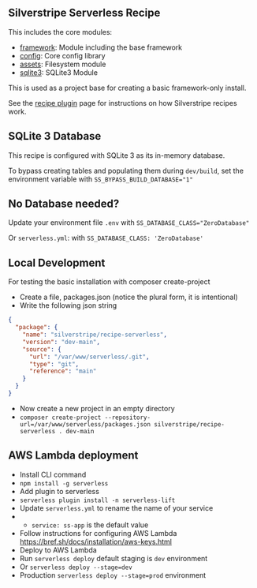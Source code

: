 ## Silverstripe Serverless Recipe

This includes the core modules:

 * [framework](http://github.com/silverstripe/silverstripe-framework): Module including the base framework
 * [config](https://github.com/silverstripe/silverstripe-config): Core config library
 * [assets](http://github.com/silverstripe/silverstripe-assets): Filesystem module
 * [sqlite3](https://github.com/silverstripe/silverstripe-sqlite3): SQLite3 Module

This is used as a project base for creating a basic framework-only install.

See the [recipe plugin](https://github.com/silverstripe/recipe-plugin) page for instructions on how
Silverstripe recipes work.

## SQLite 3 Database

This recipe is configured with SQLite 3 as its in-memory database.

To bypass creating tables and populating them during `dev/build`,
set the environment variable with `SS_BYPASS_BUILD_DATABASE="1"`

## No Database needed?

Update your environment file `.env` with `SS_DATABASE_CLASS="ZeroDatabase"`

Or `serverless.yml`: with `SS_DATABASE_CLASS: 'ZeroDatabase'`

## Local Development
For testing the basic installation with composer create-project

- Create a file, packages.json (notice the plural form, it is intentional)
- Write the following json string
```json
{
  "package": {
    "name": "silverstripe/recipe-serverless",
    "version": "dev-main",
    "source": {
      "url": "/var/www/serverless/.git",
      "type": "git",
      "reference": "main"
    }
  }
}
```
- Now create a new project in an empty directory
- `composer create-project --repository-url=/var/www/serverless/packages.json silverstripe/recipe-serverless . dev-main`

## AWS Lambda deployment
- Install CLI command
- `npm install -g serverless`
- Add plugin to serverless
- `serverless plugin install -n serverless-lift`
- Update `serverless.yml` to rename the name of your service
- - `service: ss-app` is the default value
- Follow instructions for configuring AWS Lambda https://bref.sh/docs/installation/aws-keys.html
- Deploy to AWS Lambda
- Run `serverless deploy` default staging is `dev` environment
- Or `serverless deploy --stage=dev`
- Production `serverless deploy --stage=prod` environment
